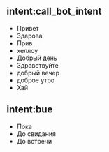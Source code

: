 ## intent:call_bot_intent
- Привет
- Здарова
- Прив
- хеллоу
- Добрый день
- Здравствуйте
- добрый вечер
- доброе утро
- Хай


## intent:bue
- Пока
- До свидания
- До встречи
